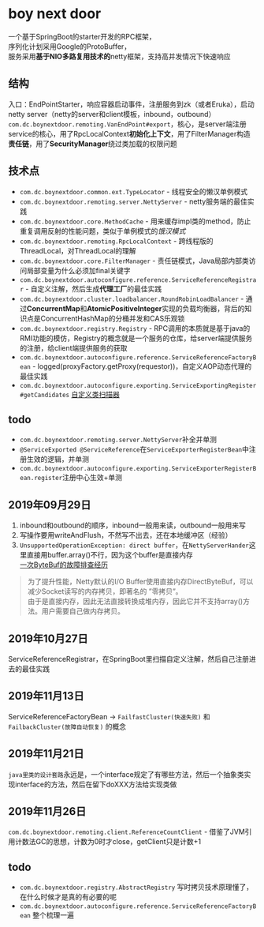 # boy next door
一个基于SpringBoot的starter开发的RPC框架，  
序列化计划采用Google的ProtoBuffer，  
服务采用**基于NIO多路复用技术的**netty框架，支持高并发情况下快速响应

## 结构
入口：EndPointStarter，响应容器启动事件，注册服务到zk（或者Eruka），启动netty server（netty的server和client模板，inbound，outbound）
`com.dc.boynextdoor.remoting.VanEndPoint#export`，核心，是server端注册service的核心，用了RpcLocalContext**初始化上下文**，用了FilterManager构造**责任链**，用了**SecurityManager**绕过类加载的权限问题

## 技术点
 - `com.dc.boynextdoor.common.ext.TypeLocator` - 线程安全的懒汉单例模式
 - `com.dc.boynextdoor.remoting.server.NettyServer` - netty服务端的最佳实践
 - `com.dc.boynextdoor.core.MethodCache` - 用来缓存impl类的method，防止重复调用反射的性能问题，类似于单例模式的*饿汉模式*
 - `com.dc.boynextdoor.remoting.RpcLocalContext` - 跨线程版的ThreadLocal，对ThreadLocal的理解
 - `com.dc.boynextdoor.core.FilterManager` - 责任链模式，Java局部内部类访问局部变量为什么必须加final关键字
 - `com.dc.boynextdoor.autoconfigure.reference.ServiceReferenceRegistrar` - 自定义注解，然后生成**代理工厂**的最佳实践
 - `com.dc.boynextdoor.cluster.loadbalancer.RoundRobinLoadBalancer` - 通过**ConcurrentMap**和**AtomicPositiveInteger**实现的负载均衡器，背后的知识点是ConcurrentHashMap的分桶并发和CAS乐观锁
 - `com.dc.boynextdoor.registry.Registry` - RPC调用的本质就是基于java的RMI功能的模仿，Registry的概念就是一个服务的仓库，给server端提供服务的注册，给client端提供服务的获取
 - `com.dc.boynextdoor.autoconfigure.reference.ServiceReferenceFactoryBean` - logged(proxyFactory.getProxy(requestor))，自定义AOP动态代理的最佳实践
 - `com.dc.boynextdoor.autoconfigure.exporting.ServiceExportingRegister#getCandidates` [自定义类扫描器](https://fangjian0423.github.io/2017/06/11/spring-custom-component-provider/)
 
 
## todo
 - `com.dc.boynextdoor.remoting.server.NettyServer`补全并单测
 - `@ServiceExported @ServiceReference`在`ServiceExporterRegisterBean`中注册生效的逻辑，并单测
 - `com.dc.boynextdoor.autoconfigure.exporting.ServiceExporterRegisterBean.register`注册中心生效+单测
 

## 2019年09月29日
1. inbound和outbound的顺序，inbound一般用来读，outbound一般用来写
2. 写操作要用writeAndFlush，不然写不出去，还在本地缓冲区（经验）
3. `UnsupportedOperationException: direct buffer`，在`NettyServerHander`这里直接用buffer.array()不行，因为这个buffer是直接内存  
[一次ByteBuf的故障排查经历](http://www.sohu.com/a/132214404_684743)  
>为了提升性能，Netty默认的I/O Buffer使用直接内存DirectByteBuf，可以减少Socket读写的内存拷贝，即著名的 ”零拷贝”。  
 由于是直接内存，因此无法直接转换成堆内存，因此它并不支持array()方法。用户需要自己做内存拷贝。
 
## 2019年10月27日
ServiceReferenceRegistrar，在SpringBoot里扫描自定义注解，然后自己注册进去的最佳实践

## 2019年11月13日
ServiceReferenceFactoryBean -> `FailfastCluster(快速失败)` 和 `FailbackCluster(故障自动恢复)` 的概念

## 2019年11月21日
`java里类的设计套路`永远是，一个interface规定了有哪些方法，然后一个抽象类实现interface的方法，然后在留下doXXX方法给实现类做

## 2019年11月26日
`com.dc.boynextdoor.remoting.client.ReferenceCountClient` - 借鉴了JVM引用计数法GC的思想，计数为0时才close，getClient只是计数+1

## todo
 - `com.dc.boynextdoor.registry.AbstractRegistry` 写时拷贝技术原理懂了，在什么时候才是真的有必要的呢
 - `com.dc.boynextdoor.autoconfigure.reference.ServiceReferenceFactoryBean` 整个梳理一遍